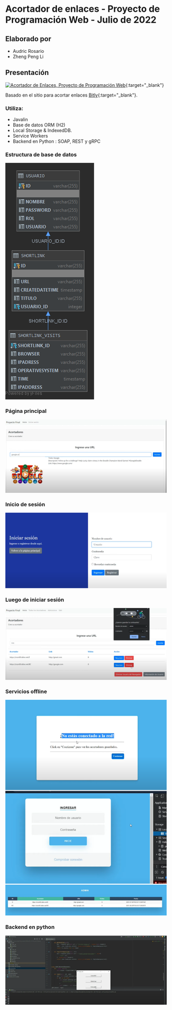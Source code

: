 # Acortador de enlaces - Proyecto de Programación Web - Julio de 2022

## Elaborado por

- Audric Rosario
- Zheng Peng Li

## Presentación

[![Acortador de Enlaces, Proyecto de Programación Web
](http://img.youtube.com/vi/ehyupnTtSqw/0.jpg)](http://www.youtube.com/watch?v=ehyupnTtSqw&ab_channel=AudricRosario "Acortador de enlaces"){:target="_blank"}

Basado en el sitio para acortar enlaces [Bitly](https://bitly.com/){:target="_blank"}.

### Utiliza:

- Javalin
- Base de datos ORM (H2)
- Local Storage & IndexedDB.
- Service Workers
- Backend en Python : SOAP, REST y gRPC

### Estructura de base de datos

![Estructura de datos](readme/database-structure.png)

### Página principal

![Página principal](readme/main-page.png)

### Inicio de sesión

![Inicio de sesión](readme/login.png)

### Luego de iniciar sesión

![Página principal después de inicio de sesión](readme/online.png)

### Servicios offline

![Advertencia de que está sin conexión](readme/offline-warning.png)
![Inicio offline](readme/offline-login.png)
![Datos guardados para ver offline](readme/offline-data.png)

### Backend en python

![estructura de datos](readme/backend.png)
